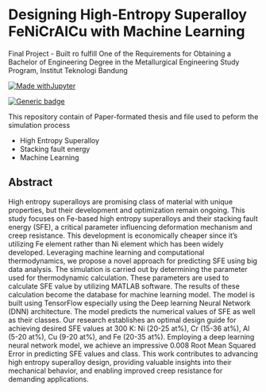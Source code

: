 # Designing High-Entropy Superalloy FeNiCrAlCu with Machine Learning
Final Project - Built ro fulfill One of the Requirements for Obtaining a Bachelor of Engineering Degree in the Metallurgical Engineering Study Program, Institut Teknologi Bandung

[![Made withJupyter](https://img.shields.io/badge/Made%20with-Jupyter-orange?style=for-the-badge&logo=Jupyter)](https://jupyter.org/try)

[![Generic badge](https://img.shields.io/badge/Status-Done-<COLOR>.svg)](https://shields.io/)

This repository contain of Paper-formated thesis and file used to peform the simulation process

- High Entropy Superalloy
- Stacking fault energy
- Machine Learning

## Abstract

High entropy superalloys are promising class of material with unique properties, but their development and optimization remain ongoing. This study focuses on Fe-based high entropy superalloys and their stacking fault energy (SFE), a critical parameter influencing deformation mechanism and creep resistance. This development is economically cheaper since it’s utilizing Fe element rather than Ni element which has been widely developed. Leveraging machine learning and computational thermodynamics, we propose a novel approach for predicting SFE using big data analysis. The simulation is carried out by determining the parameter used for thermodynamic calculation. These parameters are used to calculate SFE value by utilizing MATLAB software. The results of these calculation become the database for machine learning model. The model is built using TensorFlow especially using the Deep learning Neural Network (DNN) architecture. The model predicts the numerical values of SFE as well as their classes. Our research establishes an optimal design guide for achieving desired SFE values at 300 K: Ni (20-25 at%), Cr (15-36 at%), Al (5-20 at%), Cu (9-20 at%), and Fe (20-35 at%). Employing a deep learning neural network model, we achieve an impressive 0.008 Root Mean Squared Error in predicting SFE values and class. This work contributes to advancing high entropy superalloy design, providing valuable insights into their mechanical behavior, and enabling improved creep resistance for demanding applications.
